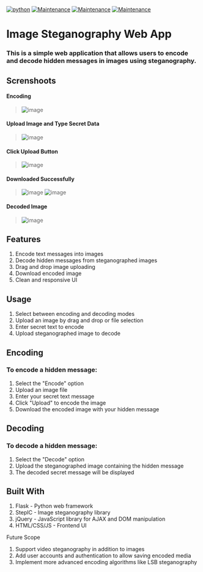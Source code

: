 [![python](https://img.shields.io/badge/Python-3.9-3776AB.svg?style=flat&logo=python&logoColor=white)](https://www.python.org)
[![Maintenance](https://img.shields.io/badge/Python-flask-white.svg)](https://www.python.org/downloads/release/python-390/) 
[![Maintenance](https://img.shields.io/badge/Render-hosting-green.svg)](https://render.com/) 
[![Maintenance](https://img.shields.io/badge/Python-Stepic-red.svg)](https://pypi.org/project/stepic/) 


# Image Steganography Web App

### This is a simple web application that allows users to encode and decode hidden messages in images using steganography.


## Screnshoots
#### Encoding
> ![image](https://github.com/THARUNESHWAR-369/steganography-home/assets/84437531/9e51b394-5b3a-4640-80d5-7f8c15454e78)
#### Upload Image and Type Secret Data
> ![image](https://github.com/THARUNESHWAR-369/steganography-home/assets/84437531/d850cc96-028d-4214-9219-f7b7f8ef05cf)
#### Click Upload Button
> ![image](https://github.com/THARUNESHWAR-369/steganography-home/assets/84437531/70ffdd7d-c397-4667-8f28-1da7854f36e8)
#### Downloaded Successfully
> ![image](https://github.com/THARUNESHWAR-369/steganography-home/assets/84437531/f84906e0-c18a-4b9f-b09d-7fdbb8a4ccaa)
> ![image](https://github.com/THARUNESHWAR-369/steganography-home/assets/84437531/0db4ff08-0d5f-42c4-bfff-5ab3cf75b30e)
#### Decoded Image
> ![image](https://github.com/THARUNESHWAR-369/steganography-home/assets/84437531/0ce847e3-c0cd-41b9-920a-12b01fedb0f2)


## Features
1. Encode text messages into images
2. Decode hidden messages from steganographed images
3. Drag and drop image uploading
4. Download encoded image
5. Clean and responsive UI

## Usage
1. Select between encoding and decoding modes
2. Upload an image by drag and drop or file selection
3. Enter secret text to encode
4. Upload steganographed image to decode

## Encoding
### To encode a hidden message:

1. Select the "Encode" option
2. Upload an image file
3. Enter your secret text message
4. Click "Upload" to encode the image
5. Download the encoded image with your hidden message


## Decoding
### To decode a hidden message:
1. Select the "Decode" option
2. Upload the steganographed image containing the hidden message
3. The decoded secret message will be displayed


## Built With
1. Flask - Python web framework
2. StepIC - Image steganography library
3. jQuery - JavaScript library for AJAX and DOM manipulation
4. HTML/CSS/JS - Frontend UI


Future Scope
1. Support video steganography in addition to images
2. Add user accounts and authentication to allow saving encoded media
3. Implement more advanced encoding algorithms like LSB steganography
